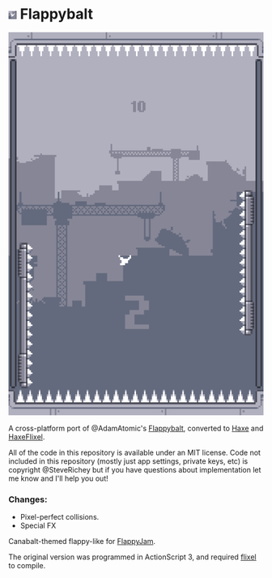 # ![Icon](assets/icon.png) Flappybalt

<p align="center">
<img src="assets/screenshot.png" alt="Screenshot"/>
</p>

A cross-platform port of @AdamAtomic's [Flappybalt](http://adamatomic.com/flappybalt/), converted to [Haxe](http://www.haxe.org) and [HaxeFlixel](http://www.haxeflixel.com).

All of the code in this repository is available under an MIT license. Code not included in this repository (mostly just app settings, private keys, etc) is copyright @SteveRichey but if you have questions about implementation let me know and I'll help you out!

### Changes:
* Pixel-perfect collisions.
* Special FX

Canabalt-themed flappy-like for [FlappyJam](http://itch.io/jam/flappyjam).

The original version was programmed in ActionScript 3, and required [flixel](http://flixel.org/) to compile.